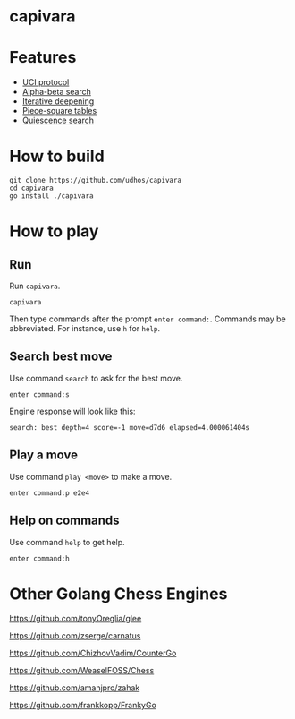 # capivara

# Features

* [UCI protocol](http://wbec-ridderkerk.nl/html/UCIProtocol.html)
* [Alpha-beta search](https://www.chessprogramming.org/Alpha-Beta)
* [Iterative deepening](https://www.chessprogramming.org/Iterative_Deepening)
* [Piece-square tables](https://www.chessprogramming.org/Piece-Square_Tables)
* [Quiescence search](https://www.chessprogramming.org/Quiescence_Search)

# How to build

    git clone https://github.com/udhos/capivara
    cd capivara
    go install ./capivara

# How to play

## Run

Run `capivara`.

    capivara

Then type commands after the prompt `enter command:`.
Commands may be abbreviated. For instance, use `h` for `help`.

## Search best move

Use command `search` to ask for the best move.

    enter command:s

Engine response will look like this:

    search: best depth=4 score=-1 move=d7d6 elapsed=4.000061404s

## Play a move

Use command `play <move>` to make a move.

    enter command:p e2e4

## Help on commands

Use command `help` to get help. 

    enter command:h

# Other Golang Chess Engines

https://github.com/tonyOreglia/glee

https://github.com/zserge/carnatus

https://github.com/ChizhovVadim/CounterGo

https://github.com/WeaselFOSS/Chess

https://github.com/amanjpro/zahak

https://github.com/frankkopp/FrankyGo
